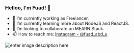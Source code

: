 ### Helloo, I'm Fuad! 👋

- 🔭 I’m currently working as Freelancer.
- 🌱 I’m currently learning more about NodeJS and ReactJS.
- 👯 I’m looking to collaborate on MEARN Stack.
- 📫 How to reach me: [Instagram - @fuad_abd_u](https://www.instagram.com/fuad_abd_u/)


![enter image description here](https://github-readme-stats.vercel.app/api?username=fuadabdu123&&show_icons=true&title_color=ffffff&icon_color=bb2acf&text_color=daf7dc&bg_color=151515)
